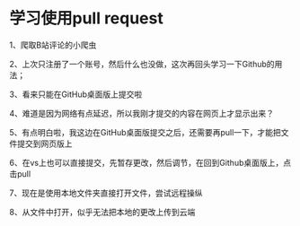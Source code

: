 # 学习使用pull request



1、爬取B站评论的小爬虫




2、上次只注册了一个账号，然后什么也没做，这次再回头学习一下Github的用法；

3、看来只能在GitHub桌面版上提交啦

4、难道是因为网络有点延迟，所以我刚才提交的内容在网页上才显示出来？

5、有点明白啦，我这边在GitHub桌面版提交之后，还需要再pull一下，才能把文件提交到网页版上

6、在vs上也可以直接提交，先暂存更改，然后调节，在回到Github桌面版上，点击pull

7、现在是使用本地文件夹直接打开文件，尝试远程操纵

8、从文件中打开，似乎无法把本地的更改上传到云端